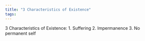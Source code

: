 ```yaml
---
title: "3 Characteristics of Existence"
tags: 
---
```

3 Characteristics of Existence: 1. Suffering 2. Impermanence 3. No permanent self
